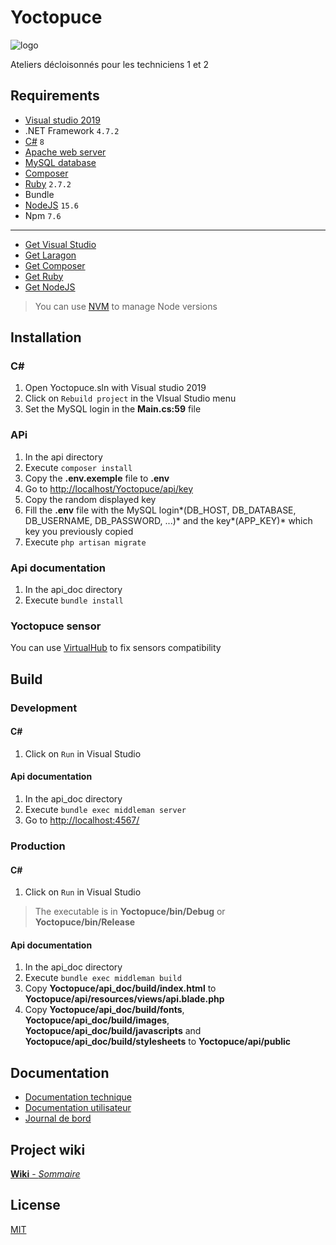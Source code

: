 # Yoctopuce
<img src="https://www.yoctopuce.com/img/yoctopuce-logo.png" alt="logo" />

Ateliers décloisonnés pour les techniciens 1 et 2

## Requirements

* [Visual studio 2019](https://visualstudio.microsoft.com/fr/)
* .NET Framework `4.7.2`
* [C#](https://docs.microsoft.com/en-us/dotnet/csharp/) `8`
* [Apache web server](https://httpd.apache.org/)
* [MySQL database](https://www.mysql.com/fr/)
* [Composer](https://getcomposer.org/)
* [Ruby](https://www.ruby-lang.org/fr/) `2.7.2`
* Bundle
* [NodeJS](https://nodejs.org/en/) `15.6`
* Npm `7.6`

---

* [Get Visual Studio](https://visualstudio.microsoft.com/fr/vs/)
* [Get Laragon](https://laragon.org/download/)
* [Get Composer](https://getcomposer.org/download/)
* [Get Ruby](https://www.ruby-lang.org/fr/downloads/)
* [Get NodeJS](https://nodejs.org/en/download/)

> You can use [NVM](https://github.com/nvm-sh/nvm) to manage Node versions

## Installation

### C#
1. Open Yoctopuce.sln with Visual studio 2019
2. Click on `Rebuild project` in the VIsual Studio menu
3. Set the MySQL login in the **Main.cs:59** file

### APi
1. In the api directory
2. Execute `composer install`
3. Copy the **.env.exemple** file to **.env**
4. Go to [http://localhost/Yoctopuce/api/key](http://localhost/Yoctopuce/api/key)
5. Copy the random displayed key
6. Fill the **.env** file with the MySQL login*(DB_HOST, DB_DATABASE, DB_USERNAME, DB_PASSWORD, ...)* and the key*(APP_KEY)* which key you previously copied
7. Execute `php artisan migrate`

### Api documentation
1. In the api_doc directory
2. Execute `bundle install`

### Yoctopuce sensor

You can use [VirtualHub](https://www.yoctopuce.com/FR/virtualhub.php) to fix sensors compatibility

## Build

### Development

#### C#
1. Click on `Run` in Visual Studio

#### Api documentation
1. In the api_doc directory
2. Execute `bundle exec middleman server`
3. Go to [http://localhost:4567/](http://localhost:4567/)

### Production

#### C#
1. Click on `Run` in Visual Studio

> The executable is in **Yoctopuce/bin/Debug** or **Yoctopuce/bin/Release**

#### Api documentation
1. In the api_doc directory
2. Execute `bundle exec middleman build`
3. Copy **Yoctopuce/api_doc/build/index.html** to **Yoctopuce/api/resources/views/api.blade.php**
4. Copy **Yoctopuce/api_doc/build/fonts**, **Yoctopuce/api_doc/build/images**, **Yoctopuce/api_doc/build/javascripts** and **Yoctopuce/api_doc/build/stylesheets** to **Yoctopuce/api/public**


## Documentation

* [Documentation technique](https://github.com/julesstahli/Yoctopuce/blob/master/documentation/documentation_technique.md)
* [Documentation utilisateur](https://github.com/julesstahli/Yoctopuce/blob/master/documentation/documentation_utilisateur.md)
* [Journal de bord](https://github.com/julesstahli/Yoctopuce/blob/master/documentation/journal_de_bord.md)

## Project wiki

[**Wiki** - *Sommaire*](https://github.com/julesstahli/Yoctopuce/wiki/Sommaire)

## License

[MIT](https://github.com/julesstahli/Yoctopuce/blob/master/LICENSE)
